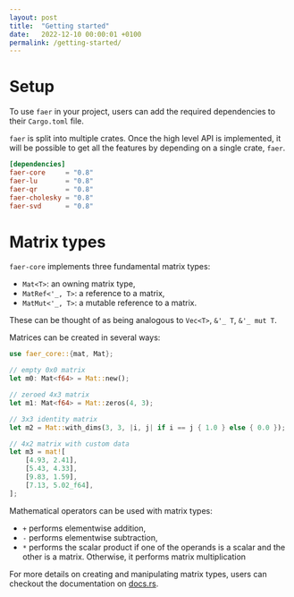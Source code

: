 ```yaml
---
layout: post
title:  "Getting started"
date:   2022-12-10 00:00:01 +0100
permalink: /getting-started/
---
```


# Setup

To use `faer` in your project, users can add the required dependencies to their
`Cargo.toml` file.

`faer` is split into multiple crates. Once the high level API is implemented,
it will be possible to get all the features by depending on a single crate,
`faer`.

```toml
[dependencies]
faer-core     = "0.8"
faer-lu       = "0.8"
faer-qr       = "0.8"
faer-cholesky = "0.8"
faer-svd      = "0.8"
```

# Matrix types

`faer-core` implements three fundamental matrix types:
- `Mat<T>`: an owning matrix type,
- `MatRef<'_, T>`: a reference to a matrix,
- `MatMut<'_, T>`: a mutable reference to a matrix.

These can be thought of as being analogous to `Vec<T>`, `&'_ T`, `&'_ mut T`.

Matrices can be created in several ways:

```rust
use faer_core::{mat, Mat};

// empty 0x0 matrix
let m0: Mat<f64> = Mat::new();

// zeroed 4x3 matrix
let m1: Mat<f64> = Mat::zeros(4, 3);

// 3x3 identity matrix
let m2 = Mat::with_dims(3, 3, |i, j| if i == j { 1.0 } else { 0.0 });

// 4x2 matrix with custom data
let m3 = mat![
    [4.93, 2.41],
    [5.43, 4.33],
    [9.83, 1.59],
    [7.13, 5.02_f64],
];
```

Mathematical operators can be used with matrix types:
- `+` performs elementwise addition,
- `-` performs elementwise subtraction,
- `*` performs the scalar product if one of the operands is a scalar and the
  other is a matrix. Otherwise, it performs matrix multiplication

For more details on creating and manipulating matrix types, users can checkout
the documentation on [docs.rs][docs].

[docs]: https://docs.rs/faer-core/latest/faer_core/
